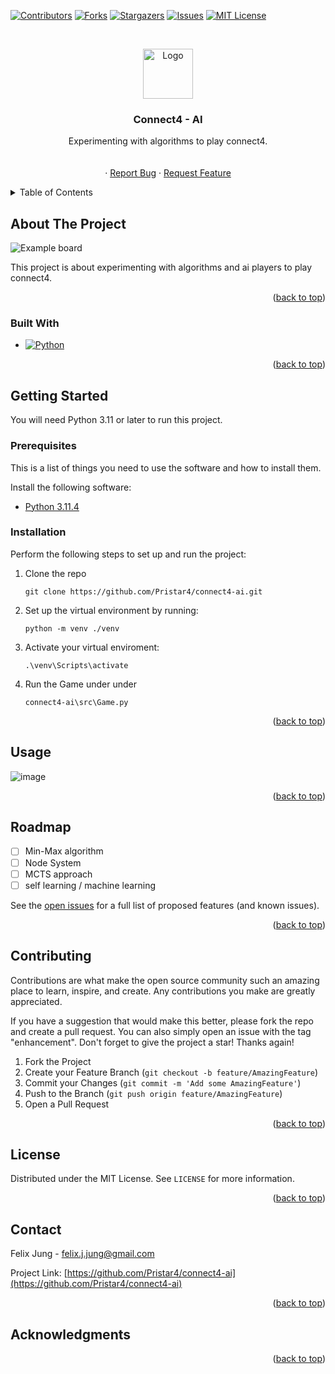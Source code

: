 ﻿<a name="readme-top"></a>

<!-- PROJECT SHIELDS -->
[![Contributors][contributors-shield]][contributors-url]
[![Forks][forks-shield]][forks-url]
[![Stargazers][stars-shield]][stars-url]
[![Issues][issues-shield]][issues-url]
[![MIT License][license-shield]][license-url]

[//]: # ([![LinkedIn][linkedin-shield]][linkedin-url])

<!-- PROJECT LOGO -->
<br />

<div align="center">
<div class="title_logo">

  <a href="https://github.com/Pristar4/connect4-ai">


[//]: # (![logo]&#40;images/logo.png&#41;)
<img src="https://github.com/Pristar4/connect4-ai/assets/42582409/07d2581d-a965-4506-b3c0-800e7cd7118f" alt="Logo" width="80" height="80">

  </a>
</div>
<h3 align="center">Connect4 - AI</h3>

  <p align="center">
     Experimenting with algorithms to play connect4.
    <br />
    <br />
    <br />
    ·
    <a href="https://github.com/Pristar4/connect4-ai/issues">Report Bug</a>
    ·
    <a href="https://github.com/Pristar4/connect4-ai/issues">Request Feature</a>
  </p>
</div>



<!-- TABLE OF CONTENTS -->
<details>
  <summary>Table of Contents</summary>
  <ol>
    <li>
      <a href="#about-the-project">About The Project</a>
      <ul>
        <li><a href="#built-with">Built With</a></li>
      </ul>
    </li>
    <li>
      <a href="#getting-started">Getting Started</a>
      <ul>
        <li><a href="#prerequisites">Prerequisites</a></li>
        <li><a href="#installation">Installation</a></li>
      </ul>
    </li>
    <li><a href="#usage">Usage</a></li>
    <li><a href="#roadmap">Roadmap</a></li>
    <li><a href="#contributing">Contributing</a></li>
    <li><a href="#license">License</a></li>
    <li><a href="#contact">Contact</a></li>
    <li><a href="#acknowledgments">Acknowledgments</a></li>
  </ol>
</details>



<!-- ABOUT THE PROJECT -->

## About The Project

<div class="title_screenshot">


![Example board](https://github.com/Pristar4/connect4-ai/assets/42582409/91a55ee5-21a2-4cf1-82aa-1c5cc8706e40)

</div>

This project is about experimenting with algorithms and ai players to play connect4.


<p align="right">(<a href="#readme-top">back to top</a>)</p>

### Built With
* [![Python][Python.com]][Python-url]

<p align="right">(<a href="#readme-top">back to top</a>)</p>



<!-- GETTING STARTED -->

## Getting Started

You will need Python 3.11 or later to run this project.

### Prerequisites

This is a list of things you need to use the software and how to install them.

Install the following software:

* [Python 3.11.4](https://www.python.org/downloads/release/python-3114/)

### Installation


Perform the following steps to set up and run the project:

1. Clone the repo

    ```
    git clone https://github.com/Pristar4/connect4-ai.git
    ```
2. Set up the virtual environment by running:

    ```
    python -m venv ./venv
    ```
3. Activate your virtual enviroment:

    ```
    .\venv\Scripts\activate
    ```

4. Run the Game under 
    under

    ``connect4-ai\src\Game.py``

<p align="right">(<a href="#readme-top">back to top</a>)</p>



<!-- USAGE EXAMPLES -->

## Usage

![image](https://github.com/Pristar4/connect4-ai/assets/42582409/964e0076-0675-46d0-890f-3481b474df11)

<p align="right">(<a href="#readme-top">back to top</a>)</p>



<!-- ROADMAP -->

## Roadmap

- [ ] Min-Max algorithm
- [ ] Node System
- [ ] MCTS approach
- [ ] self learning / machine learning

See the [open issues](https://github.com/Pristar4/connect4-ai/issues) for a full list of proposed
features (and known issues).

<p align="right">(<a href="#readme-top">back to top</a>)</p>



<!-- CONTRIBUTING -->

## Contributing

Contributions are what make the open source community such an amazing place to learn, inspire, and
create. Any contributions you make are greatly appreciated.

If you have a suggestion that would make this better, please fork the repo and create a pull
request. You can also simply open an issue with the tag "enhancement". Don't forget to give the
project a star! Thanks again!

1. Fork the Project
2. Create your Feature Branch (`git checkout -b feature/AmazingFeature`)
3. Commit your Changes (`git commit -m 'Add some AmazingFeature'`)
4. Push to the Branch (`git push origin feature/AmazingFeature`)
5. Open a Pull Request

<p align="right">(<a href="#readme-top">back to top</a>)</p>



<!-- LICENSE -->

## License

Distributed under the MIT License. See `LICENSE` for more information.

<p align="right">(<a href="#readme-top">back to top</a>)</p>



<!-- CONTACT -->

## Contact

Felix Jung - felix.j.jung@gmail.com

Project Link: [https://github.com/Pristar4/connect4-ai](https://github.com/Pristar4/connect4-ai)

<p align="right">(<a href="#readme-top">back to top</a>)</p>



<!-- ACKNOWLEDGMENTS -->

## Acknowledgments

<p align="right">(<a href="#readme-top">back to top</a>)</p>



<!-- MARKDOWN LINKS & IMAGES -->
<!-- https://www.markdownguide.org/basic-syntax/#reference-style-links -->

[contributors-shield]: https://img.shields.io/github/contributors/Pristar4/connect4-ai.svg?style=for-the-badge

[contributors-url]: https://github.com/Pristar4/connect4-ai/graphs/contributors

[forks-shield]: https://img.shields.io/github/forks/Pristar4/connect4-ai.svg?style=for-the-badge

[forks-url]: https://github.com/Pristar4/connect4-ai/network/members

[stars-shield]: https://img.shields.io/github/stars/Pristar4/connect4-ai.svg?style=for-the-badge

[stars-url]: https://github.com/Pristar4/connect4-ai/stargazers

[issues-shield]: https://img.shields.io/github/issues/Pristar4/connect4-ai.svg?style=for-the-badge

[issues-url]: https://github.com/Pristar4/connect4-ai/issues

[license-shield]: https://img.shields.io/github/license/Pristar4/connect4-ai.svg?style=for-the-badge

[license-url]: https://github.com/Pristar4/connect4-ai/blob/master/LICENSE.txt

[//]: # ([linkedin-shield]: https://img.shields.io/badge/-LinkedIn-black.svg?style=for-the-badge&logo=linkedin&colorB=555)

[//]: # ()

[//]: # ([linkedin-url]: https://linkedin.com/in/)

[product-screenshot]: images/screenshot.png

[Python.com]: https://img.shields.io/badge/unity-black?style=for-the-badge&logo=python

[Python-url]: https://python.org/


